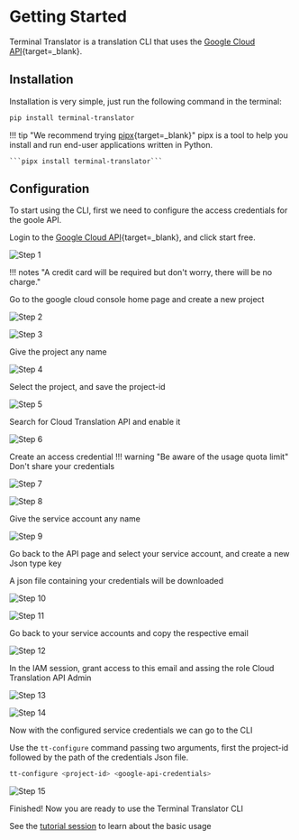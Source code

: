 # Getting Started

Terminal Translator is a translation CLI that uses the [Google Cloud API](https://cloud.google.com/translate){target=_blank}.

## Installation

Installation is very simple, just run the following command in the terminal:

```bash
pip install terminal-translator
```

!!! tip "We recommend trying [pipx](https://github.com/pypa/pipx){target=_blank}"
    pipx is a tool to help you install and run end-user applications written in Python.

    ```pipx install terminal-translator```




## Configuration

To start using the CLI, first we need to configure the access credentials for the goole API.

Login to the [Google Cloud API](https://cloud.google.com/translate){target=_blank}, and click start free.

![Step 1](assets/images/config-01.png)

!!! notes "A credit card will be required but don't worry, there will be no charge."

Go to the google cloud console home page and create a new project

![Step 2](assets/images/config-02.png)

![Step 3](assets/images/config-03.png)

Give the project any name

![Step 4](assets/images/config-04.png)

Select the project, and save the project-id

![Step 5](assets/images/config-05.png)

Search for Cloud Translation API and enable it

![Step 6](assets/images/config-06.png)

Create an access credential
!!! warning "Be aware of the usage quota limit"
    Don't share your credentials

![Step 7](assets/images/config-07.png)

![Step 8](assets/images/config-08.png)

Give the service account any name

![Step 9](assets/images/config-09.png)

Go back to the API page and select your service account, and create a new Json type key

A json file containing your credentials will be downloaded

![Step 10](assets/images/config-10.png)

![Step 11](assets/images/config-11.png)

Go back to your service accounts and copy the respective email

![Step 12](assets/images/config-12.png)

In the IAM session, grant access to this email and assing the role Cloud Translation API Admin

![Step 13](assets/images/config-13.png)

![Step 14](assets/images/config-14.png)

Now with the configured service credentials we can go to the CLI


Use the `tt-configure` command passing two arguments, first the project-id followed by the path of the credentials Json file.

```bash
tt-configure <project-id> <google-api-credentials>
```

![Step 15](assets/images/tt-configure-2.png)

Finished! Now you are ready to use the Terminal Translator CLI

See the [tutorial session](/tutorial) to learn about the basic usage
